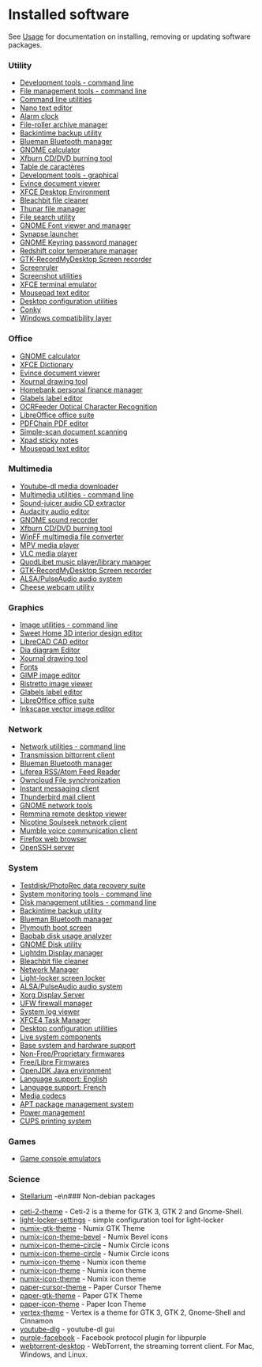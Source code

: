 # Installed software

See [Usage](usage.md#Installing-removing-updating-software) for documentation on installing,
removing or updating software packages.


### Utility
 - [Development tools - command line](packages/cli-development-tools.list.chroot.md)
 - [File management tools - command line](packages/cli-utils-file-management.list.chroot.md)
 - [Command line utilities](packages/cli-utils-misc.list.chroot.md)
 - [Nano text editor](packages/cli-utils-text-editors.list.chroot.md)
 - [Alarm clock](packages/desktop-alarm-clock-applet.list.chroot.md)
 - [File-roller archive manager](packages/desktop-archive-manager-file-roller.list.chroot.md)
 - [Backintime backup utility](packages/desktop-backup-utility-backintime.list.chroot.md)
 - [Blueman Bluetooth manager](packages/desktop-bluetooth-blueman.list.chroot.md)
 - [GNOME calculator](packages/desktop-calculator-gnome-calculator.list.chroot.md)
 - [Xfburn CD/DVD burning tool](packages/desktop-cd-burning-xfburn.list.chroot.md)
 - [Table de caractères](packages/desktop-character-map-gucharmap.list.chroot.md)
 - [Development tools - graphical](packages/desktop-development-tools.list.chroot.md)
 - [Evince document viewer](packages/desktop-document-viewer.list.chroot.md)
 - [XFCE Desktop Environment](packages/desktop-environment.list.chroot.md)
 - [Bleachbit file cleaner](packages/desktop-file-cleaner-bleachbit.list.chroot.md)
 - [Thunar file manager](packages/desktop-file-manager-thunar.list.chroot.md)
 - [File search utility](packages/desktop-file-search-gnome-search-tool.list.chroot.md)
 - [GNOME Font viewer and manager](packages/desktop-font-viewer-manager-gnome.list.chroot.md)
 - [Synapse launcher](packages/desktop-launcher-synapse.list.chroot.md)
 - [GNOME Keyring password manager](packages/desktop-password-manager-gnome-keyring.list.chroot.md)
 - [Redshift color temperature manager](packages/desktop-redshift.list.chroot.md)
 - [GTK-RecordMyDesktop Screen recorder](packages/desktop-screen-recorder-gtk-recordmydesktop.list.chroot.md)
 - [Screenruler](packages/desktop-screenruler.list.chroot.md)
 - [Screenshot utilities](packages/desktop-screenshot-xfce4.list.chroot.md)
 - [XFCE terminal emulator](packages/desktop-terminal-xfce4-terminal.list.chroot.md)
 - [Mousepad text editor](packages/desktop-text-editor-mousepad.list.chroot.md)
 - [Desktop configuration utilities](packages/desktop-utils-config.chroot.md)
 - [Conky ](packages/desktop-widgets-conky.list.chroot.md)
 - [Windows compatibility layer](packages/desktop-wine-playonlinux.list.chroot.md)

### Office
 - [GNOME calculator](packages/desktop-calculator-gnome-calculator.list.chroot.md)
 - [XFCE Dictionary](packages/desktop-dictionary.list.chroot.md)
 - [Evince document viewer](packages/desktop-document-viewer.list.chroot.md)
 - [Xournal drawing tool](packages/desktop-drawing-editor-xournal.list.chroot.md)
 - [Homebank personal finance manager](packages/desktop-finance-manager-homebank.list.chroot.md)
 - [Glabels label editor](packages/desktop-label-editor-glabels.list.chroot.md)
 - [OCRFeeder Optical Character Recognition](packages/desktop-ocr-ocrfeeder.list.chroot.md)
 - [LibreOffice office suite](packages/desktop-office-libreoffice.list.chroot.md)
 - [PDFChain PDF editor](packages/desktop-pdfeditor-pdfchain.list.chroot.md)
 - [Simple-scan document scanning](packages/desktop-scanning-simple-scan.list.chroot.md)
 - [Xpad sticky notes](packages/desktop-stickynotes-xpad.list.chroot.md)
 - [Mousepad text editor](packages/desktop-text-editor-mousepad.list.chroot.md)

### Multimedia
 - [Youtube-dl media downloader](packages/cli-utils-media-download.list.chroot.md)
 - [Multimedia utilities - command line](packages/cli-utils-media.list.chroot.md)
 - [Sound-juicer audio CD extractor](packages/desktop-audio-cd-extractor-sound-juicer.list.chroot.md)
 - [Audacity audio editor](packages/desktop-audio-editor-audacity.list.chroot.md)
 - [GNOME sound recorder](packages/desktop-audio-recorder-gnome-sound-recorder.list.chroot.md)
 - [Xfburn CD/DVD burning tool](packages/desktop-cd-burning-xfburn.list.chroot.md)
 - [WinFF multimedia file converter](packages/desktop-media-converter-winff.list.chroot.md)
 - [MPV media player](packages/desktop-media-player-mpv.list.chroot.md)
 - [VLC media player](packages/desktop-media-player-vlc.list.chroot.md)
 - [QuodLibet music player/library manager](packages/desktop-music-player-quodlibet.list.chroot.md)
 - [GTK-RecordMyDesktop Screen recorder](packages/desktop-screen-recorder-gtk-recordmydesktop.list.chroot.md)
 - [ALSA/PulseAudio audio system](packages/desktop-system-audio-alsa-pulseaudio.list.chroot.md)
 - [Cheese webcam utility](packages/desktop-webcam-cheese.list.chroot.md)

### Graphics
 - [Image utilities - command line](packages/cli-utils-images.list.chroot.md)
 - [Sweet Home 3D interior design editor](packages/desktop-3deditor-sweethome3d.list.chroot.md)
 - [LibreCAD CAD editor](packages/desktop-cad-editor-librecad.list.chroot.md)
 - [Dia diagram Editor](packages/desktop-diagram-editor.list.chroot.md)
 - [Xournal drawing tool](packages/desktop-drawing-editor-xournal.list.chroot.md)
 - [Fonts](packages/desktop-fonts.list.chroot.md)
 - [GIMP image editor](packages/desktop-image-editor-gimp.list.chroot.md)
 - [Ristretto image viewer](packages/desktop-image-viewer-ristretto.list.chroot.md)
 - [Glabels label editor](packages/desktop-label-editor-glabels.list.chroot.md)
 - [LibreOffice office suite](packages/desktop-office-libreoffice.list.chroot.md)
 - [Inkscape vector image editor](packages/desktop-vectoreditor-inkscape.chroot.md)

### Network
 - [Network utilities - command line](packages/cli-utils-network.list.chroot.md)
 - [Transmission bittorrent client](packages/desktop-bittorrent-client-transmission.list.chroot.md)
 - [Blueman Bluetooth manager](packages/desktop-bluetooth-blueman.list.chroot.md)
 - [Liferea RSS/Atom Feed Reader](packages/desktop-feed-reader-liferea.list.chroot.md)
 - [Owncloud File synchronization](packages/desktop-file-synchronization-owncloud.list.chroot.md)
 - [Instant messaging client](packages/desktop-instant-messaging-pidgin.list.chroot.md)
 - [Thunderbird mail client](packages/desktop-mail-client-thunderbird.list.chroot.md)
 - [GNOME network tools](packages/desktop-network-utils-gnome-nettool.list.chroot.md)
 - [Remmina remote desktop viewer](packages/desktop-remotedesktop-remmina.list.chroot.md)
 - [Nicotine Soulseek network client](packages/desktop-soulseek-client-nicotine.chroot.md)
 - [Mumble voice communication client](packages/desktop-voip-mumble.list.chroot.md)
 - [Firefox web browser](packages/desktop-webbrowser-firefox.list.chroot.md)
 - [OpenSSH server](packages/system-ssh-server.list.chroot.md)

### System
 - [Testdisk/PhotoRec data recovery suite](packages/cli-data-recovery-testdisk.list.chroot.md)
 - [System monitoring tools - command line](packages/cli-system-monitoring.list.chroot.md)
 - [Disk management utilities - command line](packages/cli-utils-diskmanagement.list.chroot.md)
 - [Backintime backup utility](packages/desktop-backup-utility-backintime.list.chroot.md)
 - [Blueman Bluetooth manager](packages/desktop-bluetooth-blueman.list.chroot.md)
 - [Plymouth boot screen](packages/desktop-bootscreen-plymouth.list.chroot.md)
 - [Baobab disk usage analyzer](packages/desktop-diskusage-baobab.list.chroot.md)
 - [GNOME Disk utility](packages/desktop-diskutilities-gnome-disks.list.chroot.md)
 - [Lightdm Display manager](packages/desktop-display-manager.list.chroot.md)
 - [Bleachbit file cleaner](packages/desktop-file-cleaner-bleachbit.list.chroot.md)
 - [Network Manager](packages/desktop-network-manager.list.chroot.md)
 - [Light-locker screen locker](packages/desktop-screen-locker-light-locker.list.chroot.md)
 - [ALSA/PulseAudio audio system](packages/desktop-system-audio-alsa-pulseaudio.list.chroot.md)
 - [Xorg Display Server](packages/desktop-system-display-server-xorg.list.chroot.md)
 - [UFW firewall manager](packages/desktop-system-firewall-management-ufw.list.chroot.md)
 - [System log viewer](packages/desktop-system-log-viewer.list.chroot.md)
 - [XFCE4 Task Manager](packages/desktop-taskmanager-xfce4.chroot.md)
 - [Desktop configuration utilities](packages/desktop-utils-config.chroot.md)
 - [Live system components](packages/live.list.chroot.md)
 - [Base system and hardware support](packages/system-base.list.chroot.md)
 - [Non-Free/Proprietary firmwares](packages/system-firmwares-nonfree.list.chroot.md)
 - [Free/Libre Firmwares](packages/system-firmwares.list.chroot.md)
 - [OpenJDK Java environment](packages/system-java-openjdk.list.chroot.md)
 - [Language support: English](packages/system-localization-english.list.chroot.md)
 - [Language support: French](packages/system-localization-french.list.chroot.md)
 - [Media codecs](packages/system-media-codecs.list.chroot.md)
 - [APT package management system](packages/system-package-management.list.chroot.md)
 - [Power management](packages/system-power-management.list.chroot.md)
 - [CUPS printing system](packages/system-printers-cups.list.chroot.md)

### Games
 - [Game console emulators](packages/desktop-game-emulators.list.chroot.md)

### Science
 - [Stellarium](packages/desktop-science-stellarium.list.chroot.md)
-e\n### Non-debian packages
* [ceti-2-theme]() -  Ceti-2 is a theme for GTK 3, GTK 2 and Gnome-Shell.
* [light-locker-settings](https://launchpad.net/light-locker-settings) -  simple configuration tool for light-locker
* [numix-gtk-theme](http://satya164.deviantart.com) -  Numix GTK Theme
* [numix-icon-theme-bevel](http://numixproject.org/) -  Numix Bevel icons
* [numix-icon-theme-circle](http://numixproject.org/) -  Numix Circle icons
* [numix-icon-theme-circle](http://numixproject.org/) -  Numix Circle icons
* [numix-icon-theme](https://launchpad.net/numix-icon-theme) -  Numix icon theme
* [numix-icon-theme](https://launchpad.net/numix-icon-theme) -  Numix icon theme
* [numix-icon-theme](https://launchpad.net/numix-icon-theme) -  Numix icon theme
* [paper-cursor-theme](https://github.com/snwh/paper-icon-theme) -  Paper Cursor Theme
* [paper-gtk-theme](https://github.com/moka-project/paper-gtk-theme) -  Paper GTK Theme
* [paper-icon-theme](https://github.com/snwh/paper-icon-theme) -  Paper Icon Theme
* [vertex-theme]() -  Vertex is a theme for GTK 3, GTK 2, Gnome-Shell and Cinnamon
* [youtube-dlg](https://github.com/MrS0m30n3/youtube-dl-gui) -  youtube-dl gui
* [purple-facebook](https://github.com/jgeboski/purple-facebook) -  Facebook protocol plugin for libpurple
* [webtorrent-desktop](https://webtorrent.io) -  WebTorrent, the streaming torrent client. For Mac, Windows, and Linux.
